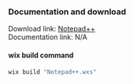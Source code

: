 ### Documentation and download
Download link: [Notepad++](https://notepad-plus-plus.org/downloads/) <br />
Documentation link: N/A <br />

#### wix build command
```powershell
wix build "Notepad++.wxs"
```
